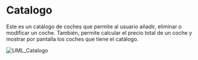 # Catalogo
Este es un catálogo de coches que permite al usuario añadir, eliminar o modificar un coche. También, permite calcular el precio total de un coche y mostrar por pantalla los coches que tiene el catálogo.

![UML_Catalogo](https://github.com/ignacio005/Catalogo/assets/146584153/bceaa72d-6bc2-41f8-8509-aa4ac5218ea5)

